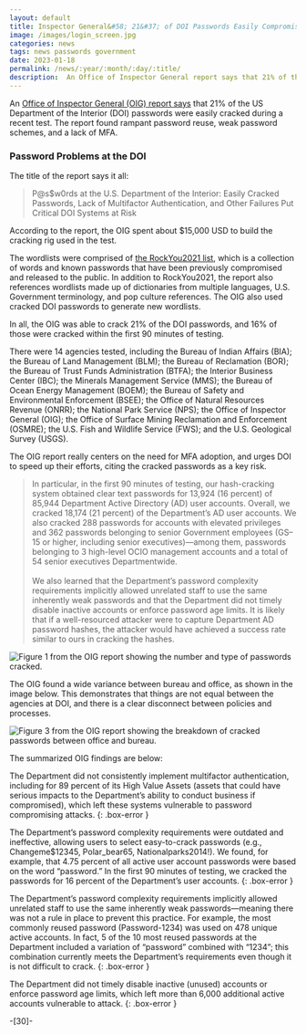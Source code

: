 ```yaml
---
layout: default
title: Inspector General&#58; 21&#37; of DOI Passwords Easily Compromised in Test
image: /images/login_screen.jpg
categories: news
tags: news passwords government
date: 2023-01-18
permalink: /news/:year/:month/:day/:title/
description:  An Office of Inspector General report says that 21% of the US Department of the Interior passwords were easily cracked during a recent test. The report found rampant password reuse, weak password schemes, and a lack of MFA.
---
```


An [Office of Inspector General (OIG) report says][1] that 21% of the US Department of the Interior (DOI) passwords were easily cracked during a recent test. The report found rampant password reuse, weak password schemes, and a lack of MFA.

### Password Problems at the DOI

The title of the report says it all:

>P@s$w0rds at the U.S. Department of the Interior: Easily Cracked Passwords, Lack of Multifactor Authentication, and Other Failures Put Critical DOI Systems at Risk

According to the report, the OIG spent about $15,000 USD to build the cracking rig used in the test.

The wordlists were comprised of [the RockYou2021 list][2], which is a collection of words and known passwords that have been previously compromised and released to the public. In addition to RockYou2021, the report also references wordlists made up of  dictionaries  from multiple languages, U.S. Government terminology, and pop culture references. The OIG also used cracked DOI passwords to generate new wordlists.

In all, the OIG was able to crack 21% of the DOI passwords, and 16% of those were cracked within the first  90 minutes of testing.

There were 14 agencies tested, including the Bureau of Indian Affairs (BIA); the Bureau of Land Management (BLM); the Bureau of Reclamation (BOR); the Bureau of Trust Funds Administration (BTFA); the Interior Business Center (IBC); the Minerals Management Service (MMS); the Bureau of Ocean Energy Management (BOEM); the Bureau of Safety and Environmental Enforcement (BSEE); the Office of Natural Resources Revenue (ONRR); the National Park Service (NPS); the Office of Inspector General (OIG); the Office of Surface Mining Reclamation and Enforcement (OSMRE); the U.S. Fish and Wildlife Service (FWS); and the U.S. Geological Survey (USGS).

The OIG report really centers on the need for MFA adoption, and urges DOI to speed up their efforts, citing the cracked passwords as a key risk.

>In particular, in the first 90 minutes of testing, our hash-cracking system obtained clear text passwords for 13,924 (16 percent) of 85,944 Department Active Directory (AD) user accounts. Overall, we cracked 18,174 (21 percent) of the Department’s AD user accounts. We also cracked 288 passwords for accounts with elevated privileges and 362 passwords belonging to senior Government employees (GS–15 or higher, including senior executives)—among them, passwords belonging to 3 high-level OCIO management accounts and a total of 54 senior executives Departmentwide.
><br><br>
>We also learned that the Department’s password complexity requirements implicitly allowed unrelated staff to use the same inherently weak passwords and that the Department did not timely disable inactive accounts or enforce password age limits. It is likely that if a well-resourced attacker were to capture Department AD password hashes, the attacker would have achieved a success rate similar to ours in cracking the hashes.

![Figure 1 from the OIG report showing the number and type of passwords cracked.](https://technicaloutcast.com/images/post-images/OIG-Report/table1.jpg)

The OIG found a wide variance between bureau and office, as shown in the image below. This demonstrates that things are not equal between the agencies at DOI, and there is a clear disconnect between policies and processes.  

![Figure 3 from the OIG report showing the breakdown of cracked passwords between office and bureau.](https://technicaloutcast.com/images/post-images/OIG-Report/table2.jpg)

The summarized OIG findings are below:

The Department did not consistently implement multifactor authentication, including for 89 percent of its High Value Assets (assets that could have serious impacts to the Department’s ability to conduct business if compromised), which left these systems vulnerable to password compromising attacks.
{: .box-error }

The Department’s password complexity requirements were outdated and ineffective, allowing users to select easy-to-crack passwords (e.g., Changeme$12345, Polar_bear65, Nationalparks2014!). We found, for example, that 4.75 percent of all active user account passwords were based on the word “password.” In the first 90 minutes of testing, we cracked the passwords for 16 percent of the Department’s user accounts.
{: .box-error }

The Department’s password complexity requirements implicitly allowed unrelated staff to use the same inherently weak passwords—meaning there was not a rule in place to prevent this practice. For example, the most commonly reused password (Password-1234) was used on 478 unique active accounts. In fact, 5 of the 10 most reused passwords at the Department included a variation of “password” combined with “1234”; this combination currently meets the Department’s requirements even though it is not difficult to crack.
{: .box-error }

The Department did not timely disable inactive (unused) accounts or enforce password age limits, which left more than 6,000 additional active accounts vulnerable to attack.
{: .box-error }



-[30]-

[1]: https://www.doioig.gov/sites/default/files/2021-migration/Final%20Inspection%20Report_DOI%20Password_Public.pdf
[2]: https://github.com/ohmybahgosh/RockYou2021.txt
